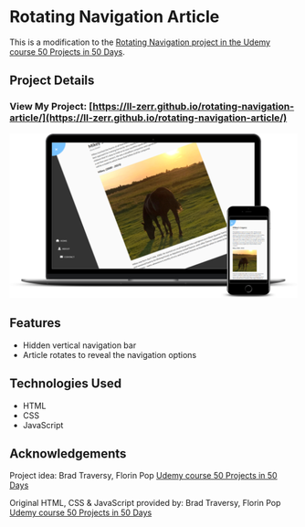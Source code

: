 # Rotating Navigation Article

This is a modification to the [Rotating Navigation project in the Udemy course 50 Projects in 50 Days](https://www.udemy.com/course/50-projects-50-days/?src=sac&kw=50+projects+50+days).

## Project Details

### View My Project: [https://ll-zerr.github.io/rotating-navigation-article/](https://ll-zerr.github.io/rotating-navigation-article/) 

![Screenshot](img/smartmockups_lfr1z3a4.png)

## Features

- Hidden vertical navigation bar
- Article rotates to reveal the navigation options

## Technologies Used

- HTML
- CSS
- JavaScript

## Acknowledgements

Project idea: Brad Traversy, Florin Pop [Udemy course 50 Projects in 50 Days](https://www.udemy.com/course/50-projects-50-days/?src=sac&kw=50+projects+50+days)

Original HTML, CSS & JavaScript provided by: Brad Traversy, Florin Pop [Udemy course 50 Projects in 50 Days](https://www.udemy.com/course/50-projects-50-days/?src=sac&kw=50+projects+50+days)

